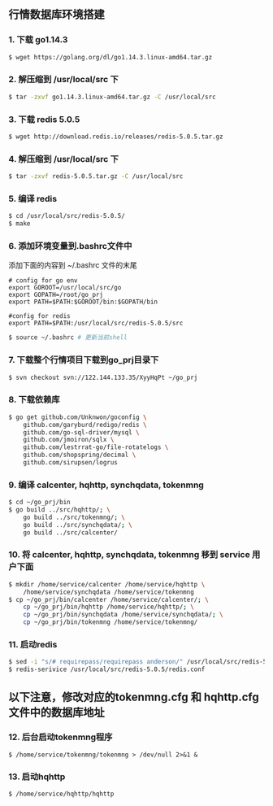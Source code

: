## 行情数据库环境搭建

### 1. 下载 go1.14.3
```bash
$ wget https://golang.org/dl/go1.14.3.linux-amd64.tar.gz
```

### 2. 解压缩到 /usr/local/src 下
```bash
$ tar -zxvf go1.14.3.linux-amd64.tar.gz -C /usr/local/src
```

### 3. 下载 redis 5.0.5 
```bash
$ wget http://download.redis.io/releases/redis-5.0.5.tar.gz
```

### 4. 解压缩到 /usr/local/src 下
```bash
$ tar -zxvf redis-5.0.5.tar.gz -C /usr/local/src
```

### 5. 编译 redis 
```bash
$ cd /usr/local/src/redis-5.0.5/
$ make
```

### 6. 添加环境变量到.bashrc文件中
添加下面的内容到 ~/.bashrc 文件的末尾
```
# config for go env
export GOROOT=/usr/local/src/go
export GOPATH=/root/go_prj
export PATH=$PATH:$GOROOT/bin:$GOPATH/bin

#config for redis
export PATH=$PATH:/usr/local/src/redis-5.0.5/src
```
```bash
$ source ~/.bashrc # 更新当前shell
```

### 7. 下载整个行情项目下载到go_prj目录下
```bash
$ svn checkout svn://122.144.133.35/XyyHqPt ~/go_prj
```

### 8. 下载依赖库
```bash
$ go get github.com/Unknwon/goconfig \
    github.com/garyburd/redigo/redis \
    github.com/go-sql-driver/mysql \
    github.com/jmoiron/sqlx \
    github.com/lestrrat-go/file-rotatelogs \
    github.com/shopspring/decimal \
    github.com/sirupsen/logrus
```

### 9. 编译 calcenter, hqhttp, synchqdata, tokenmng
```bash
$ cd ~/go_prj/bin
$ go build ../src/hqhttp/; \
    go build ../src/tokenmng/; \
    go build ../src/synchqdata/; \
    go build ../src/calcenter/
```

### 10. 将 calcenter, hqhttp, synchqdata, tokenmng 移到 service 用户下面
```bash
$ mkdir /home/service/calcenter /home/service/hqhttp \
    /home/service/synchqdata /home/service/tokenmng
$ cp ~/go_prj/bin/calcenter /home/service/calcenter/; \
    cp ~/go_prj/bin/hqhttp /home/service/hqhttp/; \
    cp ~/go_prj/bin/synchqdata /home/service/synchqdata/; \
    cp ~/go_prj/bin/tokenmng /home/service/tokenmng/
```

### 11. 启动redis
```bash
$ sed -i "s/# requirepass/requirepass anderson/" /usr/local/src/redis-5.0.5/redis.conf/redis.conf
$ redis-serivice /usr/local/src/redis-5.0.5/redis.conf
```

## 以下注意，修改对应的tokenmng.cfg 和 hqhttp.cfg 文件中的数据库地址

### 12. 后台启动tokenmng程序
```
$ /home/service/tokenmng/tokenmng > /dev/null 2>&1 &
```

### 13. 启动hqhttp
```
$ /home/service/hqhttp/hqhttp 
```